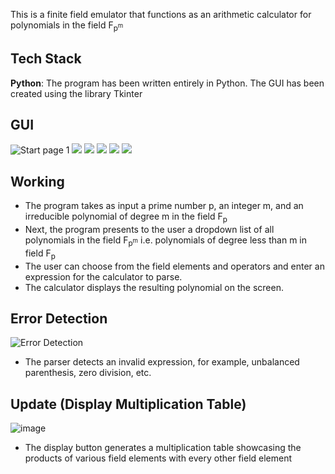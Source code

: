 This is a finite field emulator that functions as an arithmetic calculator for polynomials in the field F<sub>p<sup>m</sup></sub>
## Tech Stack
**Python**: The program has been written entirely in Python. The GUI has been created using the library Tkinter

## GUI
![Start page](output/start_page.png)
1[](output/entering_irreducible_polynomial.png)
![](output/user_specifications.png)
![](output/calculator_view.png)
![](output/field_elements.png)
![](output/input_calculator.png)
![](output/output_calculator.png)

## Working
- The program takes as input a prime number p, an integer m, and an irreducible polynomial of degree m in the field F<sub>p</sub>
- Next, the program presents to the user a dropdown list of all polynomials in the field F<sub>p<sup>m</sup></sub> i.e. polynomials of degree less than m in field F<sub>p</sub>
- The user can choose from the field elements and operators and enter an expression for the calculator to parse.
- The calculator displays the resulting polynomial on the screen.

## Error Detection
![Error Detection](output/Error.png)
- The parser detects an invalid expression, for example, unbalanced parenthesis, zero division, etc.

## Update (Display Multiplication Table)
![image](https://github.com/AnyaAlekar/Finite-Field-Emulator/assets/98590820/f1316fe1-68ae-4431-951c-538966e3c7fd)
- The display button generates a multiplication table showcasing the products of various field elements with every other field element


